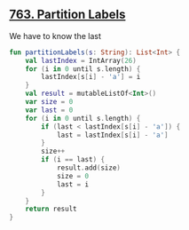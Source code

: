 ## [763. Partition Labels](https://leetcode.com/problems/partition-labels)

We have to know the last 

```kotlin
fun partitionLabels(s: String): List<Int> {
    val lastIndex = IntArray(26)
    for (i in 0 until s.length) {
        lastIndex[s[i] - 'a'] = i
    }
    val result = mutableListOf<Int>()
    var size = 0
    var last = 0
    for (i in 0 until s.length) {
        if (last < lastIndex[s[i] - 'a']) {
            last = lastIndex[s[i] - 'a']
        }
        size++
        if (i == last) {
            result.add(size)
            size = 0
            last = i
        }
    }
    return result       
}
```